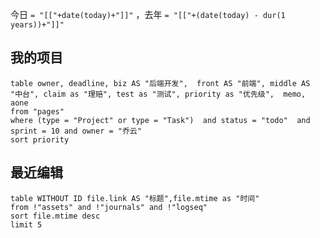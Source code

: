 今日 `= "[["+date(today)+"]]"` ，去年 `= "[["+(date(today) - dur(1 years))+"]]"`

## 我的项目
``` dataview
table owner, deadline, biz AS "后端开发",  front AS "前端", middle AS "中台", claim as "理赔", test as "测试", priority as "优先级",  memo, aone
from "pages"
where (type = "Project" or type = "Task")  and status = "todo"  and sprint = 10 and owner = "乔云"
sort priority
```

## 最近编辑
```dataview
table WITHOUT ID file.link AS "标题",file.mtime as "时间"
from !"assets" and !"journals" and !"logseq" 
sort file.mtime desc
limit 5
```

